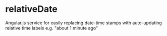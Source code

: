 relativeDate
============

Angular.js service for easily replacing date-time stamps with auto-updating relative time labels e.g. "about 1 minute ago"
